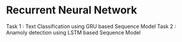 # Recurrent Neural Network 
Task 1 : Text Classification using GRU based Sequence Model
Task 2 : Anamoly detection using LSTM based Sequence Model
